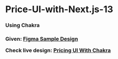 # Price-UI-with-Next.js-13

<h3>Using Chakra <h3>
Given: <a href="https://www.figma.com/file/2UvLO274B9TNdsChCIC0hi/Pricing-UI?node-id=0%3A1">Figma Sample Design</a>

Check live design: <a href='https://chakra-pricingui.vercel.app/'>Pricing UI With Chakra</a>
